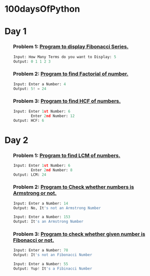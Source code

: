 # 100daysOfPython

### <h1>Day 1</h1>
### <ol>Problem 1: <a href="https://github.com/Shivani1917/100daysOfPython/blob/main/Day1/aFibonacci.py">**Program to display Fibonacci Series.**</a></ol>
```python
    Input: How Many Terms do you want to Display: 5
    Output: 0 1 1 2 3 
```
### <ol>Problem 2: <a href="https://github.com/Shivani1917/100daysOfPython/blob/main/Day1/bFactorial.py">**Program to find Factorial of number.**</a></ol>
```python
    Input: Enter a Number: 4
    Output: 5! = 24
```

### <ol>Problem 3: <a href="https://github.com/Shivani1917/100daysOfPython/blob/main/Day1/cHCF.py">**Program to find HCF of numbers.**</a></ol>
```python
    Input: Enter 1st Number: 6
            Enter 2nd Number: 12
    Output: HCF: 6
```

### <h1>Day 2</h1>
### <ol>Problem 1: <a href="">**Program to find LCM of numbers.**</a></ol>
```python
    Input: Enter 1st Number: 6
            Enter 2nd Number: 8
    Output: LCM: 24
```

### <ol>Problem 2: <a href="">**Program to Check whether numbers is Armstrong or not.**</a></ol>
```python
    Input: Enter a Number: 14
    Output: No, It's not an Armstrong Number
    
    Input: Enter a Number: 153
    Output: It's an Armstrong Number
```


### <ol>Problem 3: <a href="">**Program to check whether given number is Fibonacci or not.**</a></ol>
```python
    Input: Enter a Number: 78
    Output: It's not an Fibonacci Number
    
    Input: Enter a Number: 55
    Output: Yup! It's a Fibinacci Number
```


